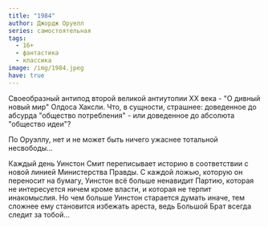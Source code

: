 ```yaml
---
title: "1984"
author: Джордж Оруелл
series: самостоятельная
tags:
  - 16+
  - фантастика
  - классика
image: /img/1984.jpeg
have: true
---
```

Своеобразный антипод второй великой антиутопии XX века - "О дивный новый мир" Олдоса Хаксли. Что, в сущности, страшнее: доведенное до абсурда "общество потребления" - или доведенное до абсолюта "общество идеи"?

По Оруэллу, нет и не может быть ничего ужаснее тотальной несвободы...

Каждый день Уинстон Смит переписывает историю в соответствии с новой линией Министерства Правды. С каждой ложью, которую он переносит на бумагу, Уинстон всё больше ненавидит Партию, которая не интересуется ничем кроме власти, и которая не терпит инакомыслия. Но чем больше Уинстон старается думать иначе, тем сложнее ему становится избежать ареста, ведь Большой Брат всегда следит за тобой…